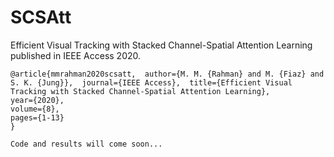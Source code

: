 # SCSAtt
Efficient Visual Tracking with Stacked Channel-Spatial Attention Learning published in IEEE Access 2020.
```
@article{mmrahman2020scsatt,  author={M. M. {Rahman} and M. {Fiaz} and S. K. {Jung}},  journal={IEEE Access},  title={Efficient Visual Tracking with Stacked Channel-Spatial Attention Learning}, 
year={2020},  
volume={8},
pages={1-13}
}

Code and results will come soon...
